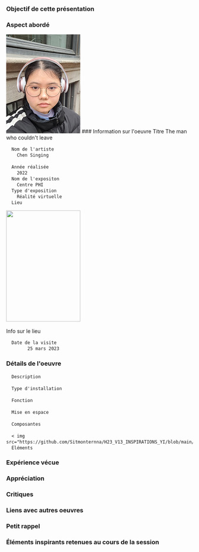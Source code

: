 ### Objectif de cette présentation
### Aspect abordé

<img src="https://github.com/Sitmonternna/H23_V13_INSPIRATIONS_YI/blob/main/visite_individuelle/photos/moi.jpg" >
### Information sur l'oeuvre
      Titre
         The man who couldn't leave 
         
      Nom de l'artiste
        Chen Singing
        
      Année réalisée
        2022
      Nom de l'expositon
        Centre PHI
      Type d'exposition
        Réalité virtuelle
      Lieu
      
  <img src="https://github.com/Sitmonternna/H23_V13_INSPIRATIONS_YI/blob/main/visite_individuelle/photos/centre-phi.jpg" width="200px"  height="300px">    
  
      
  Info sur le lieu
  
      Date de la visite
            25 mars 2023
  
### Détails de l'oeuvre
      Description
  
      Type d'installation
  
      Fonction
  
      Mise en espace
  
      Composantes
      
      < img src="https://github.com/Sitmonternna/H23_V13_INSPIRATIONS_YI/blob/main/visite_individuelle/photos/ecouteur.jpg">
      Éléments
  
### Expérience vécue
  
### Appréciation

### Critiques 

### Liens avec autres oeuvres

### Petit rappel

### Éléments inspirants retenues au cours de la session
